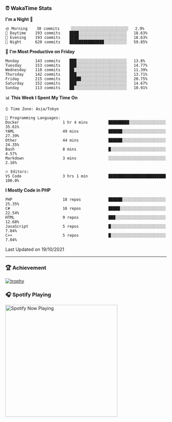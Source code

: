 ### ⏰ WakaTime Stats


<!--START_SECTION:waka-->
**I'm a Night 🦉** 

```text
🌞 Morning    30 commits     ░░░░░░░░░░░░░░░░░░░░░░░░░   2.9% 
🌆 Daytime    193 commits    ████░░░░░░░░░░░░░░░░░░░░░   18.63% 
🌃 Evening    193 commits    ████░░░░░░░░░░░░░░░░░░░░░   18.63% 
🌙 Night      620 commits    ███████████████░░░░░░░░░░   59.85%

```
📅 **I'm Most Productive on Friday** 

```text
Monday       143 commits    ███░░░░░░░░░░░░░░░░░░░░░░   13.8% 
Tuesday      153 commits    ███░░░░░░░░░░░░░░░░░░░░░░   14.77% 
Wednesday    118 commits    ██░░░░░░░░░░░░░░░░░░░░░░░   11.39% 
Thursday     142 commits    ███░░░░░░░░░░░░░░░░░░░░░░   13.71% 
Friday       215 commits    █████░░░░░░░░░░░░░░░░░░░░   20.75% 
Saturday     152 commits    ███░░░░░░░░░░░░░░░░░░░░░░   14.67% 
Sunday       113 commits    ██░░░░░░░░░░░░░░░░░░░░░░░   10.91%

```


📊 **This Week I Spent My Time On** 

```text
⌚︎ Time Zone: Asia/Tokyo

💬 Programming Languages: 
Docker                   1 hr 4 mins         █████████░░░░░░░░░░░░░░░░   35.61% 
YAML                     49 mins             ██████░░░░░░░░░░░░░░░░░░░   27.39% 
Other                    44 mins             ██████░░░░░░░░░░░░░░░░░░░   24.35% 
Bash                     8 mins              █░░░░░░░░░░░░░░░░░░░░░░░░   4.57% 
Markdown                 3 mins              ░░░░░░░░░░░░░░░░░░░░░░░░░   2.16%

🔥 Editors: 
VS Code                  3 hrs 1 min         █████████████████████████   100.0%

```

**I Mostly Code in PHP** 

```text
PHP                      18 repos            ██████░░░░░░░░░░░░░░░░░░░   25.35% 
C#                       16 repos            █████░░░░░░░░░░░░░░░░░░░░   22.54% 
HTML                     9 repos             ███░░░░░░░░░░░░░░░░░░░░░░   12.68% 
JavaScript               5 repos             █░░░░░░░░░░░░░░░░░░░░░░░░   7.04% 
C++                      5 repos             █░░░░░░░░░░░░░░░░░░░░░░░░   7.04%

```



 Last Updated on 19/10/2021
<!--END_SECTION:waka-->

---

### 🏆 Achievement

[![trophy](https://github-profile-trophy.vercel.app/?username=Slime-hatena&theme=flat&no-bg=true&no-frame=true&column=8)](https://github.com/ryo-ma/github-profile-trophy)

### 🎧 Spotify Playing

[<img src="https://spotify-now-playing-slime-hatena.vercel.app/api/spotify-playing" alt="Spotify Now Playing" width="350" />](https://open.spotify.com/user/slime_hatena)

<!--
**Slime-hatena/Slime-hatena** is a ✨ _special_ ✨ repository because its `README.md` (this file) appears on your GitHub profile.

Here are some ideas to get you started:

- 🔭 I’m currently working on ...
- 🌱 I’m currently learning ...
- 👯 I’m looking to collaborate on ...
- 🤔 I’m looking for help with ...
- 💬 Ask me about ...
- 📫 How to reach me: ...
- 😄 Pronouns: ...
- ⚡ Fun fact: ...
-->
